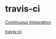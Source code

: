 # travis-ci

[Continuous Integration](https://www.liaoxuefeng.com/article/0014631488240837e3633d3d180476cb684ba7c10fda6f6000)

[travis-ci](https://travis-ci.com)